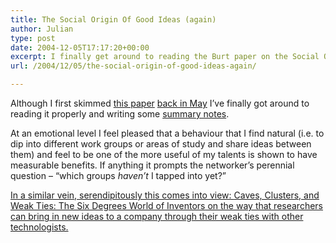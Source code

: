 ```yaml
---
title: The Social Origin Of Good Ideas (again)
author: Julian
type: post
date: 2004-12-05T17:17:20+00:00
excerpt: I finally get around to reading the Burt paper on the Social Origin of Good Ideas.
url: /2004/12/05/the-social-origin-of-good-ideas-again/

---
```

Although I first skimmed [this paper][1] [back in May][2] I&#8217;ve finally got around to reading it properly and writing some [summary notes][3].

At an emotional level I feel pleased that a behaviour that I find natural (i.e. to dip into different work groups or areas of study and share ideas between them) and feel to be one of the more useful of my talents is shown to have measurable benefits. If anything it prompts the networker&#8217;s perennial question &#8211; &#8220;which groups _haven&#8217;t_ I tapped into yet?&#8221;

<ins datetime="2004-11-5T20:33:23-0:00">In a similar vein, serendipitously this comes into view: <a href="https://hbsworkingknowledge.hbs.edu/item.jhtml?id=4516&#038;t=innovation">Caves, Clusters, and Weak Ties: The Six Degrees World of Inventors</a> on the way that researchers can bring in new ideas to a company through their weak ties with other technologists.</ins>

 [1]: https://web.mit.edu/sorensen/www/SOGI.pdf
 [2]: https://www.synesthesia.co.uk/blog/archives/2004/05/28/social-origins-of-good-ideas/
 [3]: https://www.synesthesia.co.uk/blog/wiki/SocialOriginOfGoodIdeas